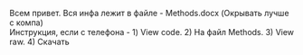Всем привет. Вся инфа лежит в файле - Methods.docx
(Окрывать лучше с компа)  
Инструкция, если с телефона - 1) View code. 2) На файл Methods. 3) View raw. 4) Скачать

